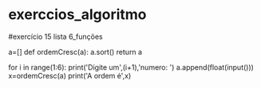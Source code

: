 # exerccios_algoritmo
#exercício 15 lista 6_funções 

a=[]
def ordemCresc(a):
	a.sort()
	return a 

for i in range(1:6):
	print('Digite um',(i+1),'numero: ')
	a.append(float(input()))
x=ordemCresc(a)
print('A ordem é',x)
